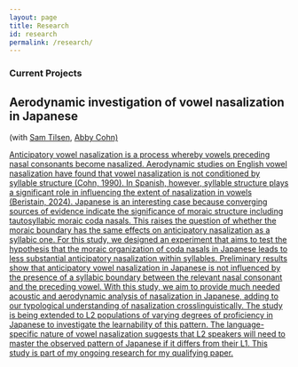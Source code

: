 ```yaml
---
layout: page
title: Research
id: research
permalink: /research/
---
```


### Current Projects

## Aerodynamic investigation of vowel nasalization in Japanese 

(with <a target="_blank" rel="noopener" href="https://linguistics.cornell.edu/samuel-tilsen">Sam Tilsen</a>, <a target="_blank" rel="noopener" href="https://linguistics.cornell.edu/abigail-c-cohn">Abby Cohn)

Anticipatory vowel nasalization is a process whereby vowels preceding nasal consonants become nasalized. Aerodynamic studies on English vowel nasalization have found that vowel nasalization is not conditioned by syllable structure (Cohn, 1990). In Spanish, however, syllable structure plays a significant role in influencing the extent of nasalization in vowels (Beristain, 2024). Japanese is an interesting case because converging sources of evidence indicate the significance of moraic structure including tautosyllabic moraic coda nasals. This raises the question of whether the moraic boundary has the same effects on anticipatory nasalization as a syllabic one. For this study, we designed an experiment that aims to test the hypothesis that the moraic organization of coda nasals in Japanese leads to less substantial anticipatory nasalization within syllables. Preliminary results show that anticipatory vowel nasalization in Japanese is not influenced by the presence of a syllabic boundary between the relevant nasal consonant and the preceding vowel. With this study, we aim to provide much needed acoustic and aerodynamic analysis of nasalization in Japanese, adding to our typological understanding of nasalization crosslinguistically. The study is being extended to L2 populations of varying degrees of proficiency in Japanese to investigate the learnability of this pattern. The language-specific nature of vowel nasalization suggests that L2 speakers will need to master the observed pattern of Japanese if it differs from their L1. This study is part of my ongoing research for my qualifying paper.
